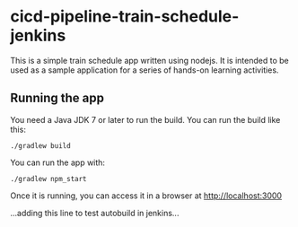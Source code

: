 # cicd-pipeline-train-schedule-jenkins
 
This is a simple train schedule app written using nodejs. It is intended to be used as a sample application for a series of hands-on learning activities. 

## Running the app

You need a Java JDK 7 or later to run the build. You can run the build like this:

    ./gradlew build

You can run the app with:

    ./gradlew npm_start

Once it is running, you can access it in a browser at [http://localhost:3000](http://localhost:3000)

...adding this line to test autobuild in jenkins...
